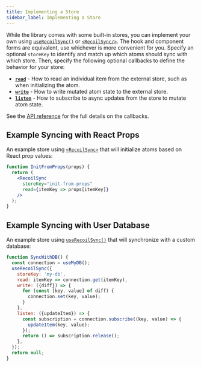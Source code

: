 ```yaml
---
title: Implementing a Store
sidebar_label: Implementing a Store
---
```


While the library comes with some built-in stores, you can implement your own using [`useRecoilSync()`](/docs/recoil-sync/api/useRecoilSync) or [`<RecoilSync/>`](/docs/recoil-sync/api/RecoilSync).  The hook and component forms are equivalent, use whichever is more convenient for you.  Specify an optional `storeKey` to identify and match up which atoms should sync with which store.  Then, specify the following optional callbacks to define the behavior for your store:

* [**`read`**](/docs/recoil-sync/api/useRecoilSync#read-interface) - How to read an individual item from the external store, such as when initializing the atom.
* [**`write`**](/docs/recoil-sync/api/useRecoilSync#write-interface) - How to write mutated atom state to the external store.
* [**`listen`**](/docs/recoil-sync/api/useRecoilSync#listen-interface) - How to subscribe to async updates from the store to mutate atom state.

See the [API reference](/docs/recoil-sync/api/useRecoilSync) for the full details on the callbacks.

## Example Syncing with React Props

An example store using [`<RecoilSync>`](/docs/recoil-sync/api/RecoilSync) that will initialize atoms based on React prop values:
```jsx
function InitFromProps(props) {
  return (
    <RecoilSync
      storeKey="init-from-props"
      read={itemKey => props[itemKey]}
    />
  );
}
```

## Example Syncing with User Database

An example store using [`useRecoilSync()`](/docs/recoil-sync/api/useRecoilSync) that will synchronize with a custom database:
```jsx
function SyncWithDB() {
  const connection = useMyDB();
  useRecoilSync({
    storeKey: 'my-db',
    read: itemKey => connection.get(itemKey),
    write: ({diff}) => {
      for (const [key, value] of diff) {
        connection.set(key, value);
      }
    },
    listen: ({updateItem}) => {
      const subscription = connection.subscribe((key, value) => {
        updateItem(key, value);
      });
      return () => subscription.release();
    },
  });
  return null;
}
```
